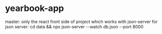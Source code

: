 # yearbook-app

master: only the react front side of project which works with json-server
  for json server:
    cd data && npx json-server --watch db.json --port 8000
